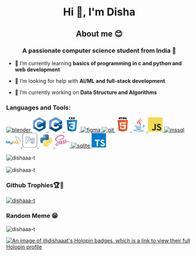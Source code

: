 <h1 align="center">Hi 👋, I'm Disha </h1>
<h2 align="center">About me 😊</h2>
<h3 align="center">A passionate computer science student from India 💫</h3>


- 🌱 I’m currently learning **basics of programming in c and python and web development**

- 🤝 I’m looking for help with **AI/ML and full-stack development**

- 🔭 I’m currently working on <b>Data Structure and Algorithms</b>

<p>   
 


</p>



<p align="left">
</p>


<h3 align="left">Languages and Tools:</h3>
<p align="left"> <a href="https://www.blender.org/" target="_blank" rel="noreferrer"> <img src="https://download.blender.org/branding/community/blender_community_badge_white.svg" alt="blender" width="40" height="40"/> </a> <a href="https://www.cprogramming.com/" target="_blank" rel="noreferrer"> <img src="https://raw.githubusercontent.com/devicons/devicon/master/icons/c/c-original.svg" alt="c" width="40" height="40"/> </a> <a href="https://www.w3schools.com/cpp/" target="_blank" rel="noreferrer"> <img src="https://raw.githubusercontent.com/devicons/devicon/master/icons/cplusplus/cplusplus-original.svg" alt="cplusplus" width="40" height="40"/> </a> <a href="https://www.w3schools.com/css/" target="_blank" rel="noreferrer"> <img src="https://raw.githubusercontent.com/devicons/devicon/master/icons/css3/css3-original-wordmark.svg" alt="css3" width="40" height="40"/> </a> <a href="https://www.figma.com/" target="_blank" rel="noreferrer"> <img src="https://www.vectorlogo.zone/logos/figma/figma-icon.svg" alt="figma" width="40" height="40"/> </a> <a href="https://git-scm.com/" target="_blank" rel="noreferrer"> <img src="https://www.vectorlogo.zone/logos/git-scm/git-scm-icon.svg" alt="git" width="40" height="40"/> </a> <a href="https://www.w3.org/html/" target="_blank" rel="noreferrer"> <img src="https://raw.githubusercontent.com/devicons/devicon/master/icons/html5/html5-original-wordmark.svg" alt="html5" width="40" height="40"/> </a> <a href="https://www.java.com" target="_blank" rel="noreferrer"> <img src="https://raw.githubusercontent.com/devicons/devicon/master/icons/java/java-original.svg" alt="java" width="40" height="40"/> </a> <a href="https://developer.mozilla.org/en-US/docs/Web/JavaScript" target="_blank" rel="noreferrer"> <img src="https://raw.githubusercontent.com/devicons/devicon/master/icons/javascript/javascript-original.svg" alt="javascript" width="40" height="40"/> </a> <a href="https://www.microsoft.com/en-us/sql-server" target="_blank" rel="noreferrer"> <img src="https://www.svgrepo.com/show/303229/microsoft-sql-server-logo.svg" alt="mssql" width="40" height="40"/> </a> <a href="https://www.mysql.com/" target="_blank" rel="noreferrer"> <img src="https://raw.githubusercontent.com/devicons/devicon/master/icons/mysql/mysql-original-wordmark.svg" alt="mysql" width="40" height="40"/> </a> <a href="https://www.photoshop.com/en" target="_blank" rel="noreferrer"> <img src="https://raw.githubusercontent.com/devicons/devicon/master/icons/photoshop/photoshop-line.svg" alt="photoshop" width="40" height="40"/> </a> <a href="https://www.python.org" target="_blank" rel="noreferrer"> <img src="https://raw.githubusercontent.com/devicons/devicon/master/icons/python/python-original.svg" alt="python" width="40" height="40"/> </a> <a href="https://sass-lang.com" target="_blank" rel="noreferrer"> <img src="https://raw.githubusercontent.com/devicons/devicon/master/icons/sass/sass-original.svg" alt="sass" width="40" height="40"/> </a> <a href="https://www.sqlite.org/" target="_blank" rel="noreferrer"> <img src="https://www.vectorlogo.zone/logos/sqlite/sqlite-icon.svg" alt="sqlite" width="40" height="40"/> </a> <a href="https://www.typescriptlang.org/" target="_blank" rel="noreferrer"> <img src="https://raw.githubusercontent.com/devicons/devicon/master/icons/typescript/typescript-original.svg" alt="typescript" width="40" height="40"/> </a> </p>

<p>



 </p>
<p><img align="center" src="https://github-readme-stats.vercel.app/api/top-langs?username=dishaaa-t&show_icons=true&locale=en&layout=compact" alt="dishaaa-t" /></p>

<p><img align="center" src="https://github-readme-streak-stats.herokuapp.com/?user=dishaaa-t&" alt="dishaaa-t" /></p>

<h3>Github Trophies🏆🤩 </h3>
<p align="left"> <a href="https://github.com/ryo-ma/github-profile-trophy"><img src="https://github-profile-trophy.vercel.app/?username=dishaaa-t" alt="dishaaa-t" /></a> </p>

<h3><b> Random Meme</b> 😁</h3>
<p><img align="center" src="https://www.google.com/url?sa=i&url=https%3A%2F%2Fwww.quora.com%2FWhat-are-some-of-the-best-funny-quotes-for-software-developers&psig=AOvVaw1D0P7gH22rAD7aw997NJkN&ust=1715395676546000&source=images&cd=vfe&opi=89978449&ved=0CBIQjRxqFwoTCPiez4KJgoYDFQAAAAAdAAAAABAY" alt="dishaaa-t" /></p>


 [![An image of @dishaaat's Holopin badges, which is a link to view their full Holopin profile](https://holopin.me/dishaaat)](https://holopin.io/@dishaaat)



